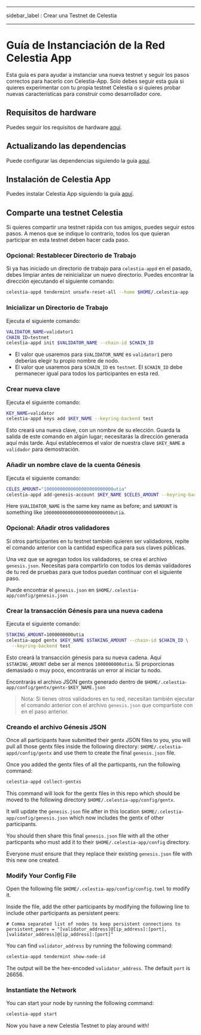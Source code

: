 - - -
sidebar_label : Crear una Testnet de Celestia
- - -

# Guía de Instanciación de la Red Celestia App

Esta guía es para ayudar a instanciar una nueva testnet y seguir los pasos correctos para hacerlo con Celestia-App. Solo debes seguir esta guía si quieres experimentar con tu propia testnet Celestia o si quieres probar nuevas características para construir como desarrollador core.

## Requisitos de hardware

Puedes seguir los requisitos de hardware [aquí](../nodes/validator-node.md#hardware-requirements).

## Actualizando las dependencias

Puede configurar las dependencias siguiendo la guía [aquí](./environment.md).

## Instalación de Celestia App

Puedes instalar Celestia App siguiendo la guía [aquí](./celestia-app.md).

## Comparte una testnet Celestia

Si quieres compartir una testnet rápida con tus amigos, puedes seguir estos pasos. A menos que se indique lo contrario, todos los que quieran participar en esta testnet deben hacer cada paso.

### Opcional: Restablecer Directorio de Trabajo

Si ya has iniciado un directorio de trabajo para `celestia-appd` en el pasado, debes limpiar antes de reinicializar un nuevo directorio. Puedes encontrar la dirección ejecutando el siguiente comando:

```sh
celestia-appd tendermint unsafe-reset-all --home $HOME/.celestia-app
```

### Inicializar un Directorio de Trabajo

Ejecuta el siguiente comando:

```sh
VALIDATOR_NAME=validator1
CHAIN_ID=testnet
celestia-appd init $VALIDATOR_NAME --chain-id $CHAIN_ID
```

* El valor que usaremos para `$VALIDATOR_NAME` es `validator1` pero deberías elegir tu propio nombre de nodo.
* El valor que usaremos para `$CHAIN_ID` es `testnet`. El `$CHAIN_ID` debe permanecer igual para todos los participantes en esta red.

### Crear nueva clave

Ejecuta el siguiente comando:

```sh
KEY_NAME=validator
celestia-appd keys add $KEY_NAME --keyring-backend test
```

Esto creará una nueva clave, con un nombre de su elección. Guarda la salida de este comando en algún lugar; necesitarás la dirección generada aquí más tarde. Aquí establecemos el valor de nuestra clave `$KEY_NAME` a `validador` para demostración.

### Añadir un nombre clave de la cuenta Génesis

Ejecuta el siguiente comando:

```sh
CELES_AMOUNT="10000000000000000000000000utia"
celestia-appd add-genesis-account $KEY_NAME $CELES_AMOUNT --keyring-backend test
```

Here `$VALIDATOR_NAME` is the same key name as before; and `$AMOUNT` is something like `10000000000000000000000000utia`.

### Opcional: Añadir otros validadores

Si otros participantes en tu testnet también quieren ser validadores, repite el comando anterior con la cantidad específica para sus claves públicas.

Una vez que se agregan todos los validadores, se crea el archivo `genesis.json`. Necesitas para compartirlo con todos los demás validadores de tu red de pruebas para que todos puedan continuar con el siguiente paso.

Puede encontrar el `genesis.json` en `$HOME/.celestia-app/config/genesis.json`

### Crear la transacción Génesis para una nueva cadena

Ejecuta el siguiente comando:

```sh
STAKING_AMOUNT=1000000000utia
celestia-appd gentx $KEY_NAME $STAKING_AMOUNT --chain-id $CHAIN_ID \
  --keyring-backend test
```

Esto creará la transacción génesis para su nueva cadena. Aquí `$STAKING_AMOUNT` debe ser al menos `1000000000utia`. Si proporcionas demasiado o muy poco, encontrarás un error al iniciar tu nodo.

Encontrarás el archivo JSON gentx generado dentro de `$HOME/.celestia-app/config/gentx/gentx-$KEY_NAME.json`

> Nota: Si tienes otros validadores en tu red, necesitan también ejecutar el comando anterior con el archivo `genesis.json` que compartiste con en el paso anterior.

### Creando el archivo Génesis JSON

Once all participants have submitted their gentx JSON files to you, you will pull all those gentx files inside the following directory: `$HOME/.celestia-appd/config/gentx` and use them to create the final `genesis.json` file.

Once you added the gentx files of all the particpants, run the following command:

```sh
celestia-appd collect-gentxs
```

This command will look for the gentx files in this repo which should be moved to the following directory `$HOME/.celestia-app/config/gentx`.

It will update the `genesis.json` file after in this location `$HOME/.celestia-app/config/genesis.json` which now includes the gentx of other participants.

You should then share this final `genesis.json` file with all the other particpants who must add it to their `$HOME/.celestia-app/config` directory.

Everyone must ensure that they replace their existing `genesis.json` file with this new one created.

### Modify Your Config File

Open the following file `$HOME/.celestia-app/config/config.toml` to modify it.

Inside the file, add the other participants by modifying the following line to include other participants as persistent peers:

```text
# Comma separated list of nodes to keep persistent connections to
persistent_peers = "[validator_address]@[ip_address]:[port],[validator_address]@[ip_address]:[port]"
```

You can find `validator_address` by running the following command:

```sh
celestia-appd tendermint show-node-id
```

The output will be the hex-encoded `validator_address`. The default `port` is 26656.

### Instantiate the Network

You can start your node by running the following command:

```sh
celestia-appd start
```

Now you have a new Celestia Testnet to play around with!
